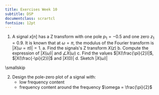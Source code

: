```yaml
---
title: Exercises Week 10
subtitle: DSP
documentclass: scrartcl
fontsize: 12pt
---
```


1. A signal $x[n]$ has a Z transform with one pole $p_1 = -0.5$ and one zero $z_1 = 0.9$.
It is known that at $\omega = \pi$, the modulus of the Fourier transform is $|X(\omega=\pi)| = 1$.
    a. Find the signals's Z transform $X(z)$
    b. Compute the expression of $|X(\omega)|$ and $\angle X(\omega)$
    c. Find the values $|X(\frac{\pi}{2})|$, $|X(\frac{-\pi}{2})|$ and $|X(0)|$
    d. Sketch $|X(\omega)|$

\smallskip

2. Design the pole-zero plot of a signal with:
    * low frequency content
    * frequency content around the frequency $\omega = \frac{\pi}{2}$
